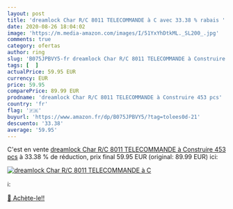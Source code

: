 ```yaml
---
layout: post
title: 'dreamlock Char R/C 8011 TELECOMMANDE à C avec 33.38 % rabais '
date: 2020-08-26 18:04:02
image: 'https://m.media-amazon.com/images/I/51YxYhDtkML._SL200_.jpg'
comments: true
category: ofertas
author: ring
slug: 'B075JPBVY5-fr dreamlock Char R/C 8011 TELECOMMANDE à Construire 453 pcs'
tags: [  ]
actualPrice: 59.95 EUR
currency: EUR
price: 59.95
comparePrice: 89.99 EUR
prodname: 'dreamlock Char R/C 8011 TELECOMMANDE à Construire 453 pcs'
country: 'fr'
flag: '🇫🇷'
buyurl: 'https://www.amazon.fr/dp/B075JPBVY5/?tag=tolees0d-21'
descuento: '33.38'
average: '59.95'
---
```


C'est en vente [dreamlock Char R/C 8011 TELECOMMANDE à Construire 453 pcs](https://www.amazon.fr/dp/B075JPBVY5/?tag=tolees0d-21)  à  33.38 % de réduction, prix final  59.95 EUR (original: 89.99 EUR) ici:

[![dreamlock Char R/C 8011 TELECOMMANDE à C](https://m.media-amazon.com/images/I/51YxYhDtkML._SL200_.jpg)](https://www.amazon.fr/dp/B075JPBVY5/?tag=tolees0d-21)

ℹ️:


[🛒 Achète-le!!](https://www.amazon.fr/dp/B075JPBVY5/?tag=tolees0d-21)
